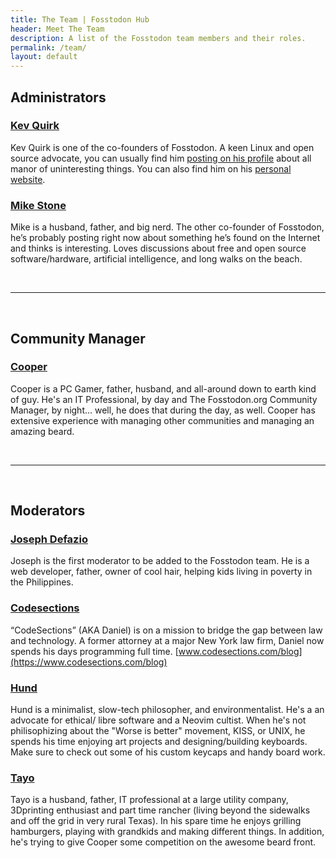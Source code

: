 ```yaml
---
title: The Team | Fosstodon Hub
header: Meet The Team
description: A list of the Fosstodon team members and their roles.
permalink: /team/
layout: default
---
```

## Administrators

### [Kev Quirk](https://fosstodon.org/@kev)
Kev Quirk is one of the co-founders of Fosstodon. A keen Linux and open source advocate, you can usually find him [posting on his profile](https://fosstodon.org/@kev) about all manor of uninteresting things. You can also find him on his [personal website](https://kevq.uk).

### [Mike Stone](https://fosstodon.org/@mike)
Mike is a husband, father, and big nerd. The other co-founder of Fosstodon, he’s probably posting right now about something he’s found on the Internet and thinks is interesting. Loves discussions about free and open source software/hardware, artificial intelligence, and long walks on the beach.

<br>
<hr>
<br>

## Community Manager

### [Cooper](https://fosstodon.org/@cooper)
Cooper is a PC Gamer, father, husband, and all-around down to earth kind of guy. He's an IT Professional, by day and The Fosstodon.org Community Manager, by night... well, he does that during the day, as well. Cooper has extensive experience with managing other communities and managing an amazing beard.

<br>
<hr>
<br>

## Moderators

### [Joseph Defazio](https://fosstodon.org/@joseph)
Joseph is the first moderator to be added to the Fosstodon team. He is a web developer, father, owner of cool hair, helping kids living in poverty in the Philippines.  

### [Codesections](https://fosstodon.org/@codesections)
“CodeSections” (AKA Daniel) is on a mission to bridge the gap between law and technology. A former attorney at a major New York law firm, Daniel now spends his days programming full time. [www.codesections.com/blog](https://www.codesections.com/blog)  

### [Hund](https://fosstodon.org/@hund)
Hund is a minimalist, slow-tech philosopher, and environmentalist. He's a an advocate for ethical/ libre software and a Neovim cultist. When he's not philisophizing about the "Worse is better" movement, KISS, or UNIX, he spends his time enjoying art projects and designing/building keyboards. Make sure to check out some of his custom keycaps and handy board work. 

### [Tayo](https://fosstodon.org/@Tay0)
Tayo is a husband, father, IT professional at a large utility company, 3Dprinting enthusiast and part time rancher (living beyond the sidewalks and off the grid in very rural Texas). In his spare time he enjoys grilling hamburgers, playing with grandkids and making different things. In addition, he's trying to give Cooper some competition on the awesome beard front.